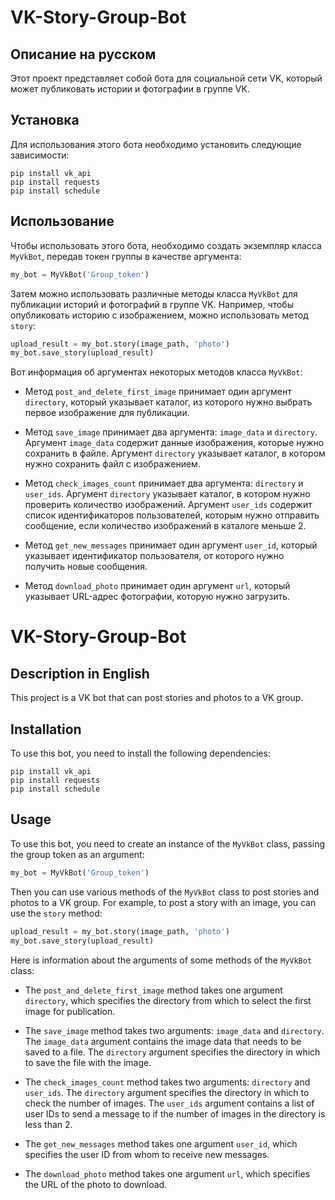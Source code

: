 # VK-Story-Group-Bot
## Описание на русском

Этот проект представляет собой бота для социальной сети VK, который может публиковать истории и фотографии в группе VK.

## Установка

Для использования этого бота необходимо установить следующие зависимости:

```
pip install vk_api
pip install requests
pip install schedule
```

## Использование

Чтобы использовать этого бота, необходимо создать экземпляр класса `MyVkBot`, передав токен группы в качестве аргумента:

```python
my_bot = MyVkBot('Group_token')
```

Затем можно использовать различные методы класса `MyVkBot` для публикации историй и фотографий в группе VK. Например, чтобы опубликовать историю с изображением, можно использовать метод `story`:

```python
upload_result = my_bot.story(image_path, 'photo')
my_bot.save_story(upload_result)
```

Вот информация об аргументах некоторых методов класса `MyVkBot`:

- Метод `post_and_delete_first_image` принимает один аргумент `directory`, который указывает каталог, из которого нужно выбрать первое изображение для публикации.

- Метод `save_image` принимает два аргумента: `image_data` и `directory`. Аргумент `image_data` содержит данные изображения, которые нужно сохранить в файле. Аргумент `directory` указывает каталог, в котором нужно сохранить файл с изображением.

- Метод `check_images_count` принимает два аргумента: `directory` и `user_ids`. Аргумент `directory` указывает каталог, в котором нужно проверить количество изображений. Аргумент `user_ids` содержит список идентификаторов пользователей, которым нужно отправить сообщение, если количество изображений в каталоге меньше 2.

- Метод `get_new_messages` принимает один аргумент `user_id`, который указывает идентификатор пользователя, от которого нужно получить новые сообщения.

- Метод `download_photo` принимает один аргумент `url`, который указывает URL-адрес фотографии, которую нужно загрузить.



# VK-Story-Group-Bot
## Description in English

This project is a VK bot that can post stories and photos to a VK group.

## Installation

To use this bot, you need to install the following dependencies:

```
pip install vk_api
pip install requests
pip install schedule
```

## Usage

To use this bot, you need to create an instance of the `MyVkBot` class, passing the group token as an argument:

```python
my_bot = MyVkBot('Group_token')
```

Then you can use various methods of the `MyVkBot` class to post stories and photos to a VK group. For example, to post a story with an image, you can use the `story` method:

```python
upload_result = my_bot.story(image_path, 'photo')
my_bot.save_story(upload_result)
```

Here is information about the arguments of some methods of the `MyVkBot` class:

- The `post_and_delete_first_image` method takes one argument `directory`, which specifies the directory from which to select the first image for publication.

- The `save_image` method takes two arguments: `image_data` and `directory`. The `image_data` argument contains the image data that needs to be saved to a file. The `directory` argument specifies the directory in which to save the file with the image.

- The `check_images_count` method takes two arguments: `directory` and `user_ids`. The `directory` argument specifies the directory in which to check the number of images. The `user_ids` argument contains a list of user IDs to send a message to if the number of images in the directory is less than 2.

- The `get_new_messages` method takes one argument `user_id`, which specifies the user ID from whom to receive new messages.

- The `download_photo` method takes one argument `url`, which specifies the URL of the photo to download.
